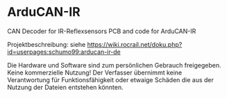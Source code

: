 # ArduCAN-IR
CAN Decoder for IR-Reflexsensors
PCB and code for ArduCAN-IR

Projektbeschreibung: siehe https://wiki.rocrail.net/doku.php?id=userpages:schumo99:arducan-ir-de

Die Hardware und Software sind zum persönlichen Gebrauch freigegeben. Keine kommerzielle Nutzung!
Der Verfasser übernimmt keine Verantwortung für Funktionsfähigkeit oder etwaige Schäden die aus der Nutzung der Dateien entstehen könnten.
